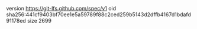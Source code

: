 version https://git-lfs.github.com/spec/v1
oid sha256:441cf9403bf70ee1e5a59789f88c2ced259b5143d2dffb4167d1bdafd91178ed
size 2699
